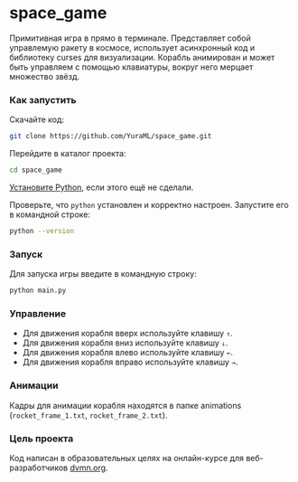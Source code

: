 # space_game
 
Примитивная игра в прямо в терминале.  Представляет собой управлемую ракету в космосе, использует асинхронный код и библиотеку curses для визуализации. Корабль анимирован и может быть управляем с помощью клавиатуры, вокруг него мерцает множество звёзд.

### Как запустить

Скачайте код:
```sh
git clone https://github.com/YuraML/space_game.git
```
Перейдите в каталог проекта:
```sh
cd space_game
```

[Установите Python](https://www.python.org/), если этого ещё не сделали.

Проверьте, что `python` установлен и корректно настроен. Запустите его в командной строке:
```sh
python --version
```

### Запуск

Для запуска игры введите в командную строку:

```sh
python main.py
```

### Управление

- Для движения корабля вверх используйте клавишу `↑`.
- Для движения корабля вниз используйте клавишу `↓`.
- Для движения корабля влево используйте клавишу `←`.
- Для движения корабля вправо используйте клавишу `→`.


### Анимации
Кадры для анимации корабля находятся в папке animations (`rocket_frame_1.txt`, `rocket_frame_2.txt`).

### Цель проекта

Код написан в образовательных целях на онлайн-курсе для веб-разработчиков [dvmn.org](https://dvmn.org/). 
